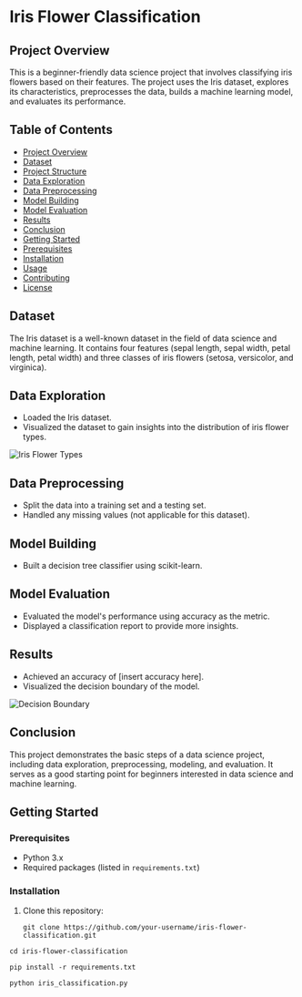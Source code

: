# Iris Flower Classification

## Project Overview

This is a beginner-friendly data science project that involves classifying iris flowers based on their features. The project uses the Iris dataset, explores its characteristics, preprocesses the data, builds a machine learning model, and evaluates its performance.

## Table of Contents

- [Project Overview](#project-overview)
- [Dataset](#dataset)
- [Project Structure](#project-structure)
- [Data Exploration](#data-exploration)
- [Data Preprocessing](#data-preprocessing)
- [Model Building](#model-building)
- [Model Evaluation](#model-evaluation)
- [Results](#results)
- [Conclusion](#conclusion)
- [Getting Started](#getting-started)
- [Prerequisites](#prerequisites)
- [Installation](#installation)
- [Usage](#usage)
- [Contributing](#contributing)
- [License](#license)

## Dataset

The Iris dataset is a well-known dataset in the field of data science and machine learning. It contains four features (sepal length, sepal width, petal length, petal width) and three classes of iris flowers (setosa, versicolor, and virginica).

## Data Exploration

- Loaded the Iris dataset.
- Visualized the dataset to gain insights into the distribution of iris flower types.

![Iris Flower Types](images/iris_types.png)

## Data Preprocessing

- Split the data into a training set and a testing set.
- Handled any missing values (not applicable for this dataset).

## Model Building

- Built a decision tree classifier using scikit-learn.

## Model Evaluation

- Evaluated the model's performance using accuracy as the metric.
- Displayed a classification report to provide more insights.

## Results

- Achieved an accuracy of [insert accuracy here].
- Visualized the decision boundary of the model.

![Decision Boundary](images/decision_boundary.png)

## Conclusion

This project demonstrates the basic steps of a data science project, including data exploration, preprocessing, modeling, and evaluation. It serves as a good starting point for beginners interested in data science and machine learning.

## Getting Started

### Prerequisites

- Python 3.x
- Required packages (listed in `requirements.txt`)

### Installation

1. Clone this repository:

   ```shell
   git clone https://github.com/your-username/iris-flower-classification.git
   ```

```
cd iris-flower-classification
```

```
pip install -r requirements.txt
```

```
python iris_classification.py
```
